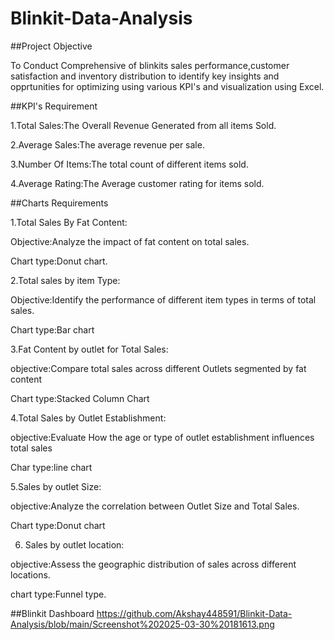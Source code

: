 # Blinkit-Data-Analysis
##Project Objective

To Conduct Comprehensive of blinkits sales performance,customer satisfaction and inventory distribution to identify key insights and opprtunities for optimizing using various KPI's and visualization using Excel.

##KPI's Requirement

1.Total Sales:The Overall Revenue Generated from all items Sold.

2.Average Sales:The average revenue per sale.

3.Number Of Items:The total count of different items sold.

4.Average Rating:The Average customer rating for items sold.


##Charts Requirements

1.Total Sales By Fat Content:

  Objective:Analyze the impact of fat content on total sales.
  
  Chart type:Donut chart.
  
2.Total sales by item Type:

  Objective:Identify the performance of different item types in terms of total sales.
  
  Chart type:Bar chart
  
3.Fat Content by outlet for Total Sales:

  objective:Compare total sales across different Outlets segmented by fat content
  
  Chart type:Stacked Column Chart
  
4.Total Sales by Outlet Establishment:

  objective:Evaluate How the age or type of outlet establishment influences total sales
  
  Char type:line chart
  
5.Sales by outlet Size:

  objective:Analyze the correlation between Outlet Size and Total Sales.
  
  Chart type:Donut chart
  
6. Sales by outlet location:
   
  objective:Assess the geographic distribution of sales across different locations.
  
  chart type:Funnel type.

##Blinkit Dashboard
https://github.com/Akshay448591/Blinkit-Data-Analysis/blob/main/Screenshot%202025-03-30%20181613.png



